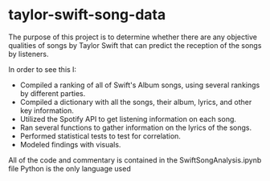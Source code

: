 # taylor-swift-song-data
The purpose of this project is to determine whether there are any objective qualities 
of songs by Taylor Swift that can predict the reception of the songs by listeners.

In order to see this I:
- Compiled a ranking of all of Swift's Album songs, using several rankings by different parties.
- Compiled a dictionary with all the songs, their album, lyrics, and other key information.
- Utilized the Spotify API to get listening information on each song.
- Ran several functions to gather information on the lyrics of the songs.
- Performed statistical tests to test for correlation.
- Modeled findings with visuals.

All of the code and commentary is contained in the SwiftSongAnalysis.ipynb file
Python is the only language used
